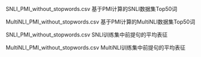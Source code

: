 SNLI_PMI_without_stopwords.csv 基于PMI计算的SNLI数据集Top50词

MultiNLI_PMI_without_stopwords.csv 基于PMI计算的MultiNLI数据集Top50词

SNLI_PMI_without_stopwords.csv SNLI训练集中前提句的平均表征

MultiNLI_PMI_without_stopwords.csv MultiNLI训练集中前提句的平均表征
